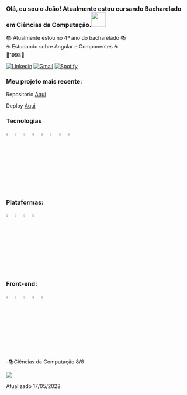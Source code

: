 ### Olá, eu sou o João! Atualmente estou cursando Bacharelado em Ciências da Computação.<img src="https://github.com/gjoioso/gjoioso/blob/main/Hi.gif" width="40px">
📚 Atualmente estou no 4ª ano do bacharelado 📚<br>
☕ Estudando sobre Angular e Componentes ☕<br>
👶1998👶<br>

[![Linkedin](https://img.shields.io/badge/-LinkedIn-blue?style=flat-square&logo=Linkedin&logoColor=white&link=https://www.linkedin.com/in/joao-victor-caires/)](https://www.linkedin.com/in/joao-victor-caires/) 
[![Gmail](https://img.shields.io/badge/-Gmail-c14438?style=flat&logo=Gmail&logoColor=white)](mailto:srkayrez@gmail.com)
[![Spotify](https://img.shields.io/badge/-Spotify-1DB954?style=flat&logo=Spotify&logoColor=white)](https://open.spotify.com/user/kayrezgamer)

<h3>Meu projeto mais recente:</h3>
Repositorio <a href='https://github.com/srkayrez/contatos-entregadores'>Aqui</a>

Deploy <a href='https://srkayrez.github.io/contatos-entregadores/'>Aqui</a>

  <h3>Tecnologias</h3>
<div style="display: inline_block">
  <img src="https://cdn.jsdelivr.net/gh/devicons/devicon/icons/python/python-original.svg" / width="4%">
  <img src="https://cdn.jsdelivr.net/gh/devicons/devicon/icons/java/java-original.svg" / width="4%">      
  <img src="https://cdn.jsdelivr.net/gh/devicons/devicon/icons/csharp/csharp-original.svg" / width="4%">
  <img src="https://cdn.jsdelivr.net/gh/devicons/devicon/icons/azure/azure-original.svg" / width="4%">
  <img src="https://cdn.jsdelivr.net/gh/devicons/devicon/icons/angularjs/angularjs-original.svg" / width="4%">
  <img src="https://cdn.jsdelivr.net/gh/devicons/devicon/icons/typescript/typescript-original.svg" / width="4%">
  <img src="https://cdn.jsdelivr.net/gh/devicons/devicon/icons/javascript/javascript-original.svg" / width="4%">
  <img src="https://cdn.jsdelivr.net/gh/devicons/devicon/icons/tailwindcss/tailwindcss-plain.svg" / width="4%">
          
          
          

</div>

<h3>Plataformas:</h3>
<p align="left">
  
 <img src="https://cdn.jsdelivr.net/gh/devicons/devicon/icons/visualstudio/visualstudio-plain.svg" width="4%" />
 <img src="https://cdn.jsdelivr.net/gh/devicons/devicon/icons/vscode/vscode-original.svg" / width="4%">
 <img src="https://cdn.worldvectorlogo.com/logos/eclipse-11.svg" alt="eclipse" width="4%">
 <img src="https://cdn.jsdelivr.net/gh/devicons/devicon/icons/pycharm/pycharm-original.svg" width="4%" />       
 
 
</p>
<h3>Front-end:</h3>
<p align="left">
 <img src="https://cdn.jsdelivr.net/gh/devicons/devicon/icons/angularjs/angularjs-original.svg" width="4%" />
 <img src="https://cdn.jsdelivr.net/gh/devicons/devicon/icons/javascript/javascript-original.svg" width="4%" />
 <img src="https://cdn.jsdelivr.net/gh/devicons/devicon/icons/html5/html5-original.svg" width="4%" />
 <img src="https://cdn.jsdelivr.net/gh/devicons/devicon/icons/css3/css3-original.svg" width="4%" />
 <img src="https://cdn.jsdelivr.net/gh/devicons/devicon/icons/typescript/typescript-original.svg" width="4%" />
          
          
          

-📚Ciências da Computação 8/8


![](https://komarev.com/ghpvc/?username=srkayrez&style=plastic)

Atualizado 17/05/2022
